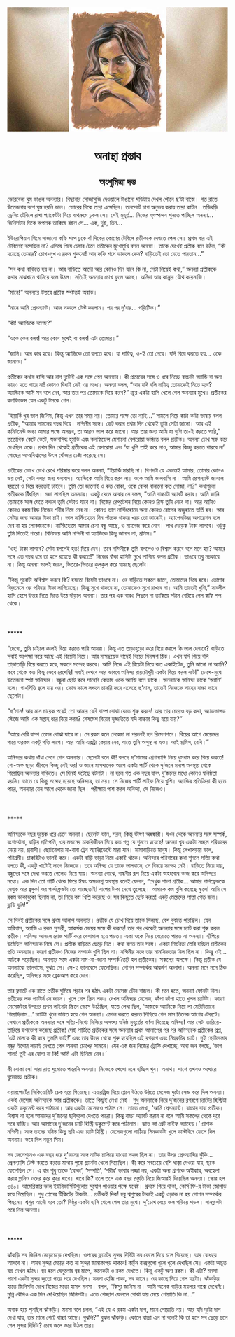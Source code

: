 <div align=center> <img src="../../metadata/images/rabibasariya/অনাস্থা-প্রস্তাব.jpg" align="center" ></div>
<h1 align=center>অনাস্থা প্রস্তাব</h1>
<h2 align=center>অংশুমিত্রা দত্ত</h2>
ভোরবেলা ঘুম ভাঙল অনন্যার। বিছানার সোজাসুজি দেওয়ালে টাঙানো ঘড়িটায় দেখল পৌনে ছ’টা বাজে। গত রাতে উত্তেজনার বশে ঘুম হয়নি ভাল। ভোরের দিকে তন্দ্রা এসেছিল। তলপেটে চাপ অনুভব করায় তন্দ্রা কাটল। তড়িঘড়ি ড্রেসিং টেবিলে রাখা প্যাকেটটা নিয়ে বাথরুমে ঢুকল সে। সেই মুহূর্ত... নিজের হৃৎস্পন্দন শুনতে পাচ্ছিল অনন্যা... জিনিসটার দিকে অপলক তাকিয়ে রইল সে... এক, দুই, তিন...<br> <br>ইউরোপিয়ান থিমে সাজানো কফি শপে ঢুকে বাঁ দিকের কোণের টেবিলে প্রতীককে দেখতে পেল সে। প্রথম বার এই টেবিলেই বসেছিল না? এগিয়ে গিয়ে চেয়ার টেনে প্রতীকের মুখোমুখি বসল অনন্যা। তাকে দেখেই প্রতীক বলে উঠল, “কী হয়েছে তোমার? চোখ-মুখ এ রকম শুকনো! আর কফি শপে ডাকলে কেন? বাড়িতেই তো যেতে পারতাম...”<br> <br>“সব কথা বাড়িতে হয় না। আর বাড়িতে আদৌ আর কোনও দিন যাবে কি না, সেটা নিয়েই কথা,” অনন্যা প্রতীককে কথার মাঝখানে থামিয়ে বলে উঠল। সত্যিই অনন্যার চোখ ফুলে আছে। অনিদ্রা আর কান্নার যৌথ কারসাজি।<br> <br>“মানে!” অনন্যার উত্তরে প্রতীক স্পষ্টতই অবাক।<br> <br>“মানে আমি প্রেগন্যান্ট। আজ সকালে টেস্ট করলাম। পর পর দু’বার... পজ়িটিভ।”<br> <br>“কী! অ্যান্ডিকে বলেছ?”<br> <br>“ওকে কেন বলব! আর কোন মুখেই বা বলব! এটা তোমার।”<br> <br>“জানি। আর কার হবে। কিন্তু অ্যান্ডিকে তো বলতে হবে। যা দায়িত্ব, ও-ই তো নেবে। যদি বিয়ে করতে হয়... ওকে জানাও।”<br> <br>প্রতীকের কথায় হাসি আর রাগ দুটোই এক সঙ্গে পেল অনন্যার। কী প্রত্যয়ের সঙ্গে ও ধরে নিচ্ছে বাচ্চাটা অ্যান্ডি বা অন্য কারও হতে পারে না! কোনও দ্বিধাই নেই ওর মধ্যে। অনন্যা বলল, “আর যদি বলি দায়িত্ব তোমাকেই নিতে হবে? অ্যান্ডিকে আমি সব বলে দেব, আর তার পর তোমাকে বিয়ে করব?” ক্রূর একটা হাসি খেলে গেল অনন্যার মুখে। প্রতীকের কনফিডেন্স যেন একটু টসকে গেল।<br> <br>“ইয়ার্কি খুব ভাল জিনিস, কিন্তু এখন তার সময় নয়। তোমার পক্ষে তো নয়ই...” সামলে নিয়ে কাটা কাটা ভাষায় বলল প্রতীক, “আমার সামনের বছর বিয়ে। নন্দিনীর সঙ্গে। ডেট করার প্রথম দিন থেকেই তুমি সেটা জানো। আর এই কমিটমেন্ট ভাঙা আমার পক্ষে অসম্ভব, তা আরও ভাল করে জানো। আর তার জন্য আমি যা খুশি তা-ই করতে পারি,” ততোধিক কেটে কেটে, স্বভাবসিদ্ধ হুমকি এবং কনফিডেন্স মেশানো বেপরোয়া ভঙ্গিতে বলল প্রতীক। অনন্যা চোখ সরু করে দেখছিল ওকে। প্রথম দিন থেকেই প্রতীকের এই বেপরোয়া এবং ‘যা খুশি তাই করে নাও, আমার কিচ্ছু করতে পারবে না’ গোছের আত্মবিশ্বাসের উৎস খোঁজার চেষ্টা করেছে সে।<br> <br>প্রতীকের চোখে চোখ রেখে পরিষ্কার করে বলল অনন্যা, “ইয়ার্কি মারছি না। বিপদটা যে একান্তই আমার, তোমার কোনও ভয় নেই, সেটা বলার জন্য ধন্যবাদ। অ্যান্ডিকে আমি বিয়ে করব না। ওকে আমি ভালবাসি না। আমি প্রেগন্যান্ট জানলে হয়তো ও বিয়ে করতেই চাইবে। তুমি তো জানোই ও কত বোকা, ওকে বোকা বানানো কত সোজা, না?” কথাগুলো প্রতীককে বিঁধছিল। মজা লাগছিল অনন্যার। একটু থেমে আবার সে বলল, “আমি বাচ্চাটা অ্যাবর্ট করাব। আমি জানি তোমাকে সঙ্গে যেতে বললে তুমি সেটাও যাবে না। নিজের রেপুটেশন নিয়ে কোনও রিস্ক তুমি নেবে না। আর আমিও কোনও রকম রিস্ক নিজের শরীর নিয়ে নেব না। কোনও ভাল নার্সিংহোমে অন্য কোনও রোগের অজুহাতে ভর্তি হব। আর সেটার জন্য আমার টাকা চাই। ভাল নার্সিংহোমে দিন পাঁচেক থাকার খরচ তো জানোই। অ্যাপেনডিক্স অপারেশন বলে দেব না হয় লোকজনকে। নার্সিংহোমে আমার চেনা বন্ধু আছে, ও ম্যানেজ করে নেবে। লাখ দেড়েক টাকা লাগবে। ওটুকু তুমি দিতেই পারো। বিনিময়ে আমি নন্দিনী বা অ্যান্ডিকে কিছু জানাব না, প্রমিস।”<br> <br>“ওহ! টাকা লাগবে? সেটা বললেই হত! দিয়ে দেব। তবে নন্দিনীকে তুমি বললেও ও বিশ্বাস করবে বলে মনে হয়? আমার সঙ্গে এত বছর ধরে তা হলে রয়েছে কী করতে!” নিজের বাঁকা হাসিটা মুখে লাগিয়ে বলল প্রতীক। ভাঙবে তবু মচকাবে না। কিন্তু অনন্যা ভালই জানে, ভিতরে-ভিতরে কুলকুল করে ঘামছে ছেলেটা।<br> <br>“কিন্তু পুরোটা অবিশ্বাস করবে কি? হয়তো বিয়েটা ভাঙবে না। ওর বাড়িতে সকলে জানে, তোমাদের বিয়ে হবে। তোমার বিজ়নেসে ওর পরিবার টাকা লাগিয়েছে। কিন্তু সুখে থাকবে না, তোমাকেও সুখে রাখবে না। আমি তাতেই খুশি,” সাবলীল হাসি হেসে উত্তর দিতে দিতে উঠে দাঁড়াল অনন্যা। তার পর এক বারও পিছনে না তাকিয়ে সটান বেরিয়ে গেল কফি শপ থেকে।<br> <br><br> <br>*****<br> <br>“দেখো, তুমি চাইলে কালই বিয়ে করতে পারি আমরা। কিন্তু এত তাড়াহুড়ো করে বিয়ে করলে কি ভাল দেখাবে? বাড়িতে সবাই অপেক্ষা করে আছে এই বিয়েটা নিয়ে। আর মাসছয়েক বাদেই বিয়ের দিনক্ষণ ঠিক। এখন যদি গিয়ে বলি তাড়াতাড়ি বিয়ে করতে হবে, সকলে সন্দেহ করবে। আমি নিজে এই বিয়েটা নিয়ে কত এক্সাইটেড, তুমি জানো না অ্যানি? কবে থেকে কত কিছু ভেবে রেখেছি! সবাই দেখবে আর ভাববে অনিন্দ্য রায়চৌধুরী একটা বিয়ে করল বটে!” চোখে-মুখে উত্তেজনা স্পষ্ট অনিন্দ্যর। বন্ধুরা ছোট করে সাহেবি কেতায় ওকে অ্যান্ডি বলে ডাকে। অনন্যাকে অনিন্দ্য ডাকে ‘অ্যানি’ বলে। গা-পিত্তি জ্বলে যায় ওর। কোন কালে লন্ডনে চাকরি করে এসেছে ছ’মাস, তাতেই নিজেকে সাহেব বাচ্চা ভাবে ছেলেটা।<br> <br>“ছ’মাস! আর মাস চারেক পরেই তো আমার বেবি বাম্প বোঝা যেতে শুরু করবে! আর তার চেয়েও বড় কথা, অ্যাডভান্সড স্টেজে আমি এক সপ্তাহ ধরে বিয়ে করব? শেষমেশ বিয়ের হুজ্জতিতে যদি বাচ্চার কিছু হয়ে যায়?”<br> <br>“আরে বেবি বাম্প তেমন বোঝা যাবে না। সে রকম হলে লেহেঙ্গা না পরলেই হল রিসেপশনে। বিয়ের আগে মেয়েদের গায়ে ওরকম একটু গত্তি লাগে। আর আমি এক্সট্রা কেয়ার নেব, যাতে তুমি অসুস্থ না হও। আই প্রমিস, বেবি।”<br> <br>অনিন্দ্যর কথায় ধাঁধা লেগে গেল অনন্যার। ছেলেটা বলে কী! বলছে ছ’মাসের প্রেগন্যান্সি নিয়ে ধুমধাম করে বিয়ে করতে! শো-অফ ছাড়া জীবনে কিচ্ছু নেই ওর! ও জানে মাসখানেক আগে একটা পার্টি থেকে দু’জনে মদ্যপ অবস্থায় থেকে গিয়েছিল অনন্যার বাড়িতে। সে দিনই ঘটেছে ঘটনাটা। না হলে গত এক বছর যাবৎ দু’জনের মধ্যে কোনও ঘনিষ্ঠতা হয়নি। তাতে যে কিছু সন্দেহ হয়েছে অনিন্দ্যর, তা নয়। সে নিজের পার্টি লাইফ নিয়ে খুশি। অ্যান্ডির প্রতিক্রিয়া কী হতে পারে, অনন্যার যেন আগে থেকে জানা ছিল। পরীক্ষায় পাশ করল অনিন্দ্য, সে নিজেও।<br> <br><br> <br>*****<br> <br>অনিন্দ্যকে বছর দুয়েক ধরে চেনে অনন্যা। ছেলেটা ভাল, সরল, কিন্তু ভীষণ অহঙ্কারী। যখন থেকে অনন্যার সঙ্গে সম্পর্ক, বংশমর্যাদা, বাড়ির প্রতিপত্তি, ওর লন্ডনের চাকরিজীবন নিয়ে কত গল্প যে শুনতে হয়েছে! অনন্যা খুব একটা সচ্ছল পরিবারের মেয়ে নয়, প্রবাসী। ছোটবেলায় মা-বাবা ট্রেন অ্যাক্সিডেন্টে মারা যান। মামাবাড়িতে মানুষ। কিন্তু লেখাপড়ায় ভাল, পরিশ্রমী। চাকরিটাও ভালই করে। একটা বাড়ি ভাড়া নিয়ে একাই থাকে। অনিন্দ্যর পরিবারের কথা শুনলে সত্যি কথা বলতে কী, একটু খাটোই লাগে নিজেকে। তবে অনিন্দ্য যে তাকে ভালবাসে, সে বিষয়ে সন্দেহ নেই। বাড়িতে নিয়ে যায়, বন্ধুদের সঙ্গে দেখা করতে গেলেও নিয়ে যায়। অনন্যা বোঝে, বান্ধবীর রূপ নিয়ে একটা অহংবোধ কাজ করে অনিন্দ্যর মধ্যে। এক দিন তো পার্টি থেকে ফিরে ঈষৎ অসংলগ্ন অবস্থায় বলেই ফেলল, “দেখুক শালা প্রতীক... আমার গার্লফ্রেন্ডকে দেখুক আর জ্বলুক! ওর গার্লফ্রেন্ডটা তো যাচ্ছেতাই! বাপের টাকা দেখে তুলেছে। আমাকে কম বুলি করেছে স্কুলে! আমি সে রকম ডাকাবুকো ছিলাম না, তা নিয়ে কম খিল্লি করেছে ও! সব কিছুতে ছোট করত! একটু মেয়েদের পাত্তা পেত বলে। ব্লাডি বুলি!”<br> <br>সে দিনই প্রতীকের সঙ্গে প্রথম আলাপ অনন্যার। প্রতীক যে চোখ দিয়ে তাকে গিলছে, বেশ বুঝতে পারছিল। যেন অবিশ্বাস, অ্যান্ডি এ রকম সুন্দরী, আকর্ষক মেয়ের সঙ্গে কী করছে! তার পর থেকেই অনন্যার সঙ্গে চ্যাট করা শুরু করল প্রতীক। অনিন্দ্য আসলে রোজ পার্টি করে বেসামাল হয়ে পড়ত। একা ওকে নিয়ে বেরোতে পারত না অনন্যা। হাঁপিয়ে উঠেছিল অনিন্দ্যকে নিয়ে সে। প্রতীক বাড়িতে ছেড়ে দিত। কথা বলত তার সঙ্গে। একটা নির্ভরতা তৈরি হচ্ছিল প্রতীকের প্রতি অনন্যার। কারণ প্রতীকও নিজের সম্পর্কে খুশি ছিল না। নন্দিনীর সঙ্গে তার মানসিকতার মিল ছিল না। কিন্তু ওই... আটকে পড়েছিল। অনন্যার সঙ্গে একটা নাম-না-জানা সম্পর্ক তৈরি হল প্রতীকের। সকলের অলক্ষে। কিন্তু প্রতীক যে অনন্যাকে ভালবাসে, বুঝত সে। সে-ও ভালবেসে ফেলেছিল। গোপন সম্পর্কের আকর্ষণ আলাদা। অনন্যা মনে মনে ঠিক করেছিল, অনিন্দ্যর সঙ্গে ব্রেকআপ করে দেবে।<br> <br>তার ফ্ল্যাটে এক রাতে প্রতীক ঘুমিয়ে পড়ার পর হঠাৎ একটা মেসেজ টোন বাজল। কী মনে হতে, অনন্যা ফোনটা নিল। প্রতীকের লক প্যাটার্ন সে জানে। খুলে গেল স্ক্রিন লক। দেখল অনিন্দ্যর মেসেজ, কাঁপা কাঁপা হাতে খুলল চ্যাটটা। কারণ মেসেজটার উপরের প্রথম লাইনটা স্ক্রিনে ভেসে উঠেছিল, যাতে লেখা ছিল, ‘আজকে অ্যানিকে নিয়ে লা মেরিডিয়ানে গিয়েছিলাম...’ চ্যাটটা খুলে স্তম্ভিত হয়ে গেল অনন্যা। স্ক্রোল করতে করতে পিছিয়ে গেল মাস তিনেক আগের টেক্সটে। সেখানে প্রতীককে অনন্যার সঙ্গে সত্যি-মিথ্যে মিলিয়ে অসংখ্য ঘনিষ্ঠ মুহূর্তের বর্ণনা দিয়েছে অনিন্দ্য! আর সেটা তারিয়ে-তারিয়ে উপভোগ করেছে প্রতীক! সেই পার্টিতে প্রতীকের সঙ্গে অনন্যার প্রথম আলাপের পর পর অনিন্দ্যকে প্রতীকের প্রশ্ন, ‘এই মালকে কী করে তুললি ভাই!’ এবং তার উত্তর থেকে শুরু হয়েছিল এই রগরগে এবং নিম্নরুচির চ্যাট। দুই ছোটবেলার বন্ধুর ইগোর লড়াই দেখতে পেল অনন্যা চোখের সামনে। যেন এক জন নিজের ট্রোফি দেখাচ্ছে, অন্য জন বলছে, ‘ভাগ শালা! তুই এর যোগ্য না কি! আমি এটা ছিনিয়ে নেব।’<br> <br>কী বোকা সে! সারা রাত ঘুমোতে পারেনি অনন্যা। নিজেকে খেলো মনে হচ্ছিল খুব। অনাথ। পাশে তখনও অঘোরে ঘুমোচ্ছে প্রতীক।<br> <br>এয়ারপোর্টের সিকিয়োরিটি চেক হয়ে গিয়েছে। এয়ারব্রিজ দিয়ে প্লেনে উঠতে উঠতে মেসেজ দুটো সেন্ড করে দিল অনন্যা। একই মেসেজ অনিন্দ্যকে আর প্রতীককে। তাতে কিছুই লেখা নেই। শুধু অনন্যাকে নিয়ে দু’জনের রগরগে চ্যাটের হিস্ট্রিটা একটা ডকুমেন্ট করে পাঠানো। আর একটা মেসেজও পাঠাল সে। তাতে লেখা, ‘আমি প্রেগন্যান্ট। বাচ্চার বাবা প্রতীক। বিশ্বাস না হলে আমাদের দু’জনের ছবিগুলো দেখতে পারো। কিন্তু বাচ্চা অ্যাবর্ট করাব না বলে আমি সকলের থেকে দূরে সরে যাচ্ছি। আর আমাদের দু’জনের চ্যাট হিস্ট্রি ডকুমেন্ট করে পাঠালাম। হ্যাভ আ গ্রেট লাইফ অ্যাহেড।’ প্রাপক নন্দিনী। সঙ্গে তাদের ঘনিষ্ঠ কিছু ছবি এবং চ্যাট হিস্ট্রি। মেসেজগুলো পাঠিয়ে সিমকার্ডটা খুলে ডাস্টবিনে ফেলে দিল অনন্যা। ভরে নিল নতুন সিম।<br> <br>সব জেনেশুনেও এক বছর ধরে দু’জনের সঙ্গে নাটক চালিয়ে যাওয়া সহজ ছিল না। তার উপর প্রেগন্যান্সির ঝুঁকি... প্রেগন্যান্সি টেস্ট করতে করতে মাথায় পুরো প্ল্যানটা খেলে গিয়েছিল। কী করে সবচেয়ে বেশি ধাক্কা দেওয়া যায়, ছকে ফেলেছিল সে। এ বার শুধু তাকে ‘বোকা’, ‘সম্পত্তি’, ‘শরীর’ ভাবার লজ্জা নয়, একটা অন্য প্রাণকে অস্বীকার, অবহেলা করার গ্লানিও ওদের কুরে কুরে খাবে। খাবে কি? তলে তলে এক বছর প্রস্তুতি নিয়ে জিআরই দিয়েছিল অনন্যা। স্কোর হল ৩৪০। আমেরিকার ভাল ইউনিভার্সিটিগুলোয় সুযোগ পাওয়ার পক্ষে যথেষ্ট। প্রথমে গিয়ে থাকা, কোর্স ফি-র টাকা জোগাড় হয়ে গিয়েছিল। শুধু প্লেনের টিকিটের টাকাটা... প্রতীকই দিক! হবু শ্বশুরের টাকাই একটু ওড়াক না হয় গোপন সম্পর্কের পিছনে। শ্বশুর আদৌ হবে তো? নিষ্ঠুর একটা হাসি খেলে গেল তার মুখে। দু’চোখ বেয়ে জল গড়িয়ে পড়ল। সানগ্লাসটা পরে নিল অনন্যা।<br> <br><br> <br>*****<br> <br>ঝাঁকড়ি সব জিনিস নেড়েচেড়ে দেখছিল। ওপরের ফ্ল্যাটের সুন্দর দিদিটা সব ফেলে দিয়ে চলে গিয়েছে। আর বোধহয় আসবে না। অমন সুন্দর মেয়ের কত না সুন্দর জামাকাপড় থাকবে! কার্টুন বাক্সগুলো খুলে খুলে দেখছিল সে। একটা অদ্ভুত যন্ত্র দেখল হঠাৎ। জ্বর হলে যেগুলোয় জ্বর মাপে, অনেকটা ও রকম দেখতে। কিন্তু একটু অন্য রকম। কী এটা? মনসা পাশে একটা সুন্দর জুতো পায়ে পরে দেখছিল। মনসা হেব্বি পাকা, সব জানে। ওর কাছে নিয়ে গেল যন্ত্রটা। ঝাঁকড়ির হাতে জিনিসটা দেখে বিজ্ঞের মতো হাসল মনসা। বলল, “কিস্যু জানিস না। আমি অনেক বাড়ির ময়লার বাক্সে দেখেছি। মুন্নি বৌদিও এক দিন দেখিয়েছিল জিনিসটা। এতে পেচ্ছাপ ফেললে বোঝা যায় মেয়ে পোয়াতি কি না...”<br> <br>অবাক হয়ে শুনছিল ঝাঁকড়ি। মনসা বলে চলল, “এই যে এ রকম একটা দাগ, মানে পোয়াতি নয়। আর যদি দুটো দাগ দেখা যায়, তার মানে পেটে বাচ্চা আছে। বুঝলি?” বুঝল ঝাঁকড়ি। কোলে বাচ্চা এল না বলেই কি তা হলে সব ছেড়ে চলে গেল সুন্দর দিদিটা? চোখ জলে ভরে উঠল তার।<br> <br><br> <br><br> <br>